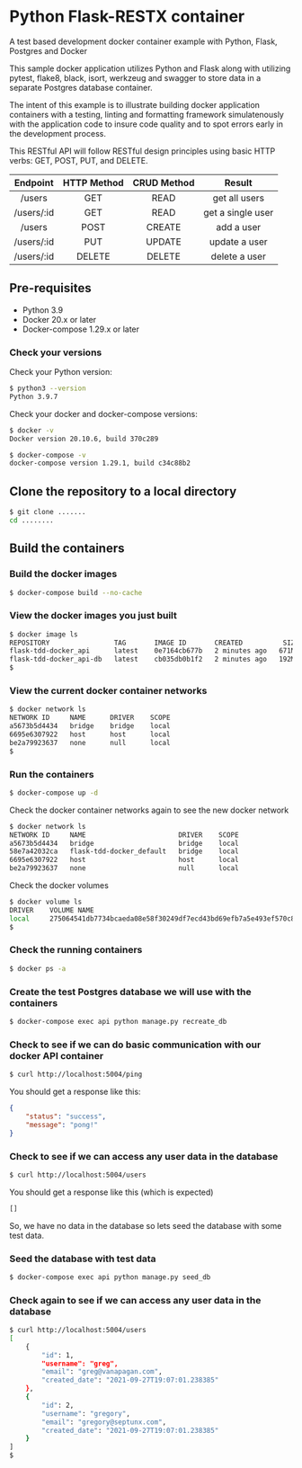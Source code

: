 # Python Flask-RESTX container

A test based development docker container example with Python, Flask, Postgres and Docker

This sample docker application utilizes Python and Flask along with utilizing pytest, flake8, black, isort, werkzeug and swagger to store data in a separate Postgres database container.

The intent of this example is to illustrate building docker application containers with a testing, linting and formatting framework simulatenously with the application code to insure code quality and to spot errors early in the development process.

This RESTful API will follow RESTful design principles using basic HTTP verbs: GET, POST, PUT, and DELETE.

|  Endpoint  | HTTP Method | CRUD Method |      Result       |
| :--------: | :---------: | :---------: | :---------------: |
|   /users   |     GET     |    READ     |   get all users   |
| /users/:id |     GET     |    READ     | get a single user |
|   /users   |    POST     |   CREATE    |    add a user     |
| /users/:id |     PUT     |   UPDATE    |   update a user   |
| /users/:id |   DELETE    |   DELETE    |   delete a user   |

## Pre-requisites

- Python 3.9
- Docker 20.x or later
- Docker-compose 1.29.x or later

### Check your versions

Check your Python version:

```bash
$ python3 --version
Python 3.9.7
```

Check your docker and docker-compose versions:

```bash
$ docker -v
Docker version 20.10.6, build 370c289
```

```bash
$ docker-compose -v
docker-compose version 1.29.1, build c34c88b2
```

## Clone the repository to a local directory

```bash
$ git clone .......
cd ........
```

## Build the containers

### Build the docker images

```bash
$ docker-compose build --no-cache
```

### View the docker images you just built

```bash
$ docker image ls
REPOSITORY                TAG       IMAGE ID       CREATED          SIZE
flask-tdd-docker_api      latest    0e7164cb677b   2 minutes ago   671MB
flask-tdd-docker_api-db   latest    cb035db0b1f2   2 minutes ago   192MB
$
```

### View the current docker container networks

```bash
$ docker network ls
NETWORK ID     NAME      DRIVER    SCOPE
a5673b5d4434   bridge    bridge    local
6695e6307922   host      host      local
be2a79923637   none      null      local
$
```

### Run the containers

```bash
$ docker-compose up -d
```

Check the docker container networks again to see the new docker network

```bash
$ docker network ls
NETWORK ID     NAME                       DRIVER    SCOPE
a5673b5d4434   bridge                     bridge    local
58e7a42032ca   flask-tdd-docker_default   bridge    local
6695e6307922   host                       host      local
be2a79923637   none                       null      local
```

Check the docker volumes

```bash
$ docker volume ls
DRIVER    VOLUME NAME
local     275064541db7734bcaeda08e58f30249df7ecd43bd69efb7a5e493ef570c87e8
$
```



### Check the running containers

```bash
$ docker ps -a 
```

### Create the test Postgres database we will use with the containers

```bash
$ docker-compose exec api python manage.py recreate_db
```

### Check to see if we can do basic communication with our docker API container

```bash
$ curl http://localhost:5004/ping
```

You should get a response like this:

```json
{
    "status": "success",
    "message": "pong!"
}
```

### Check to see if we can access any user data in the database

```bash
$ curl http://localhost:5004/users 
```

You should get a response like this (which is expected)

```xml
[]
```

So, we have no data in the database so lets seed the database with some test data.

### Seed the database with test data

```bash
$ docker-compose exec api python manage.py seed_db
```

### Check again to see if we can access any user data in the database

```bash
$ curl http://localhost:5004/users
[
    {
        "id": 1,
        "username": "greg",
        "email": "greg@vanapagan.com",
        "created_date": "2021-09-27T19:07:01.238385"
    },
    {
        "id": 2,
        "username": "gregory",
        "email": "gregory@septunx.com",
        "created_date": "2021-09-27T19:07:01.238385"
    }
]
$
```

